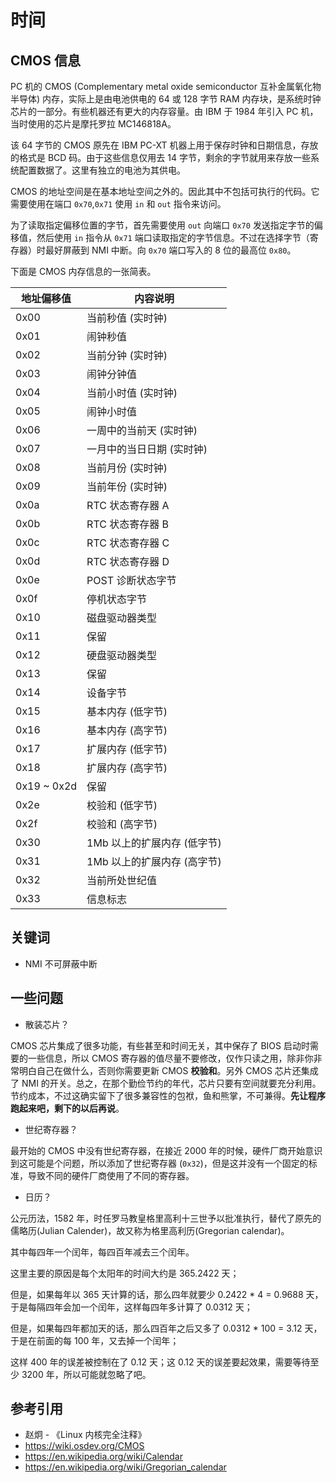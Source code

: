 # 时间

## CMOS 信息

PC 机的 CMOS (Complementary metal oxide semiconductor 互补金属氧化物半导体) 内存，实际上是由电池供电的 64 或 128 字节 RAM 内存块，是系统时钟芯片的一部分。有些机器还有更大的内存容量。由 IBM 于 1984 年引入 PC 机，当时使用的芯片是摩托罗拉 MC146818A。

该 64 字节的 CMOS 原先在 IBM PC-XT 机器上用于保存时钟和日期信息，存放的格式是 BCD 码。由于这些信息仅用去 14 字节，剩余的字节就用来存放一些系统配置数据了。这里有独立的电池为其供电。

CMOS 的地址空间是在基本地址空间之外的。因此其中不包括可执行的代码。它需要使用在端口 `0x70`,`0x71` 使用 `in` 和 `out` 指令来访问。

为了读取指定偏移位置的字节，首先需要使用 `out` 向端口 `0x70` 发送指定字节的偏移值，然后使用 `in` 指令从 `0x71` 端口读取指定的字节信息。不过在选择字节（寄存器）时最好屏蔽到 NMI 中断。向 `0x70` 端口写入的 8 位的最高位 `0x80`。

下面是 CMOS 内存信息的一张简表。

| 地址偏移值  | 内容说明                    |
| ----------- | --------------------------- |
| 0x00        | 当前秒值 (实时钟)           |
| 0x01        | 闹钟秒值                    |
| 0x02        | 当前分钟 (实时钟)           |
| 0x03        | 闹钟分钟值                  |
| 0x04        | 当前小时值 (实时钟)         |
| 0x05        | 闹钟小时值                  |
| 0x06        | 一周中的当前天 (实时钟)     |
| 0x07        | 一月中的当日日期 (实时钟)   |
| 0x08        | 当前月份 (实时钟)           |
| 0x09        | 当前年份 (实时钟)           |
| 0x0a        | RTC 状态寄存器 A            |
| 0x0b        | RTC 状态寄存器 B            |
| 0x0c        | RTC 状态寄存器 C            |
| 0x0d        | RTC 状态寄存器 D            |
| 0x0e        | POST 诊断状态字节           |
| 0x0f        | 停机状态字节                |
| 0x10        | 磁盘驱动器类型              |
| 0x11        | 保留                        |
| 0x12        | 硬盘驱动器类型              |
| 0x13        | 保留                        |
| 0x14        | 设备字节                    |
| 0x15        | 基本内存 (低字节)           |
| 0x16        | 基本内存 (高字节)           |
| 0x17        | 扩展内存 (低字节)           |
| 0x18        | 扩展内存 (高字节)           |
| 0x19 ~ 0x2d | 保留                        |
| 0x2e        | 校验和 (低字节)             |
| 0x2f        | 校验和 (高字节)             |
| 0x30        | 1Mb 以上的扩展内存 (低字节) |
| 0x31        | 1Mb 以上的扩展内存 (高字节) |
| 0x32        | 当前所处世纪值              |
| 0x33        | 信息标志                    |

## 关键词

- NMI 不可屏蔽中断

## 一些问题

- 散装芯片？

CMOS 芯片集成了很多功能，有些甚至和时间无关，其中保存了 BIOS 启动时需要的一些信息，所以 CMOS 寄存器的值尽量不要修改，仅作只读之用，除非你非常明白自己在做什么，否则你需要更新 CMOS **校验和**。另外 CMOS 芯片还集成了 NMI 的开关。总之，在那个勤俭节约的年代，芯片只要有空间就要充分利用。节约成本，不过这确实留下了很多兼容性的包袱，鱼和熊掌，不可兼得。**先让程序跑起来吧，剩下的以后再说**。

- 世纪寄存器？

最开始的 CMOS 中没有世纪寄存器，在接近 2000 年的时候，硬件厂商开始意识到这可能是个问题，所以添加了世纪寄存器 (`0x32`)，但是这并没有一个固定的标准，导致不同的硬件厂商使用了不同的寄存器。

- 日历？

公元历法，1582 年，时任罗马教皇格里高利十三世予以批准执行，替代了原先的儒略历(Julian Calender)，故又称为格里高利历(Gregorian calendar)。

其中每四年一个闰年，每四百年减去三个闰年。

这里主要的原因是每个太阳年的时间大约是 365.2422 天；

但是，如果每年以 365 天计算的话，那么四年就要少 0.2422 * 4 = 0.9688 天，于是每隔四年会加一个闰年，这样每四年多计算了 0.0312 天；

但是，如果每四年都加天的话，那么四百年之后又多了 0.0312 * 100 = 3.12 天，于是在前面的每 100 年，又去掉一个闰年；

这样 400 年的误差被控制在了 0.12 天；这 0.12 天的误差要起效果，需要等待至少 3200 年，所以可能就忽略了吧。

## 参考引用

- 赵炯 - 《Linux 内核完全注释》
- <https://wiki.osdev.org/CMOS>
- <https://en.wikipedia.org/wiki/Calendar>
- <https://en.wikipedia.org/wiki/Gregorian_calendar>